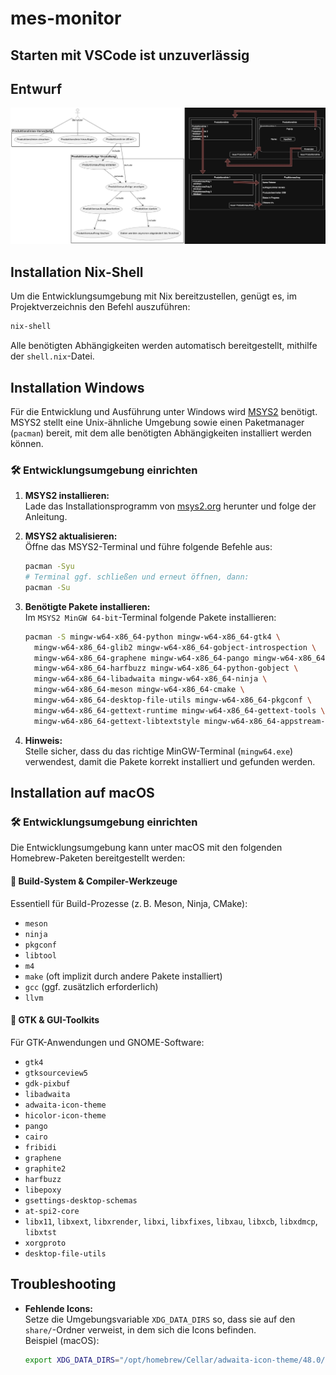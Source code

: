 # mes-monitor

## Starten mit VSCode ist unzuverlässig

## Entwurf 

![MES System Monitor Screenshot](misc.jpg)

## Installation Nix-Shell

Um die Entwicklungsumgebung mit Nix bereitzustellen, genügt es, im Projektverzeichnis den Befehl auszuführen:

```sh
nix-shell
```

Alle benötigten Abhängigkeiten werden automatisch bereitgestellt, mithilfe der `shell.nix`-Datei.

## Installation Windows

Für die Entwicklung und Ausführung unter Windows wird [MSYS2](https://www.msys2.org/) benötigt. MSYS2 stellt eine Unix-ähnliche Umgebung sowie einen Paketmanager (`pacman`) bereit, mit dem alle benötigten Abhängigkeiten installiert werden können.

### 🛠️ Entwicklungsumgebung einrichten

1. **MSYS2 installieren:**  
    Lade das Installationsprogramm von [msys2.org](https://www.msys2.org/) herunter und folge der Anleitung.

2. **MSYS2 aktualisieren:**  
    Öffne das MSYS2-Terminal und führe folgende Befehle aus:
    ```sh
    pacman -Syu
    # Terminal ggf. schließen und erneut öffnen, dann:
    pacman -Su
    ```

3. **Benötigte Pakete installieren:**  
    Im `MSYS2 MinGW 64-bit`-Terminal folgende Pakete installieren:
    ```sh
    pacman -S mingw-w64-x86_64-python mingw-w64-x86_64-gtk4 \
      mingw-w64-x86_64-glib2 mingw-w64-x86_64-gobject-introspection \
      mingw-w64-x86_64-graphene mingw-w64-x86_64-pango mingw-w64-x86_64-cairo \
      mingw-w64-x86_64-harfbuzz mingw-w64-x86_64-python-gobject \
      mingw-w64-x86_64-libadwaita mingw-w64-x86_64-ninja \
      mingw-w64-x86_64-meson mingw-w64-x86_64-cmake \
      mingw-w64-x86_64-desktop-file-utils mingw-w64-x86_64-pkgconf \
      mingw-w64-x86_64-gettext-runtime mingw-w64-x86_64-gettext-tools \
      mingw-w64-x86_64-gettext-libtextstyle mingw-w64-x86_64-appstream-glib
    ```

4. **Hinweis:**  
    Stelle sicher, dass du das richtige MinGW-Terminal (`mingw64.exe`) verwendest, damit die Pakete korrekt installiert und gefunden werden.

## Installation auf macOS

### 🛠️ Entwicklungsumgebung einrichten

Die Entwicklungsumgebung kann unter macOS mit den folgenden Homebrew-Paketen bereitgestellt werden:

#### 🔧 Build-System & Compiler-Werkzeuge

Essentiell für Build-Prozesse (z. B. Meson, Ninja, CMake):

- `meson`
- `ninja`
- `pkgconf`
- `libtool`
- `m4`
- `make` (oft implizit durch andere Pakete installiert)
- `gcc` (ggf. zusätzlich erforderlich)
- `llvm`

#### 🎨 GTK & GUI-Toolkits

Für GTK-Anwendungen und GNOME-Software:

- `gtk4`
- `gtksourceview5`
- `gdk-pixbuf`
- `libadwaita`
- `adwaita-icon-theme`
- `hicolor-icon-theme`
- `pango`
- `cairo`
- `fribidi`
- `graphene`
- `graphite2`
- `harfbuzz`
- `libepoxy`
- `gsettings-desktop-schemas`
- `at-spi2-core`
- `libx11`, `libxext`, `libxrender`, `libxi`, `libxfixes`, `libxau`, `libxcb`, `libxdmcp`, `libxtst`
- `xorgproto`
- `desktop-file-utils`

## Troubleshooting

- **Fehlende Icons:**  
    Setze die Umgebungsvariable `XDG_DATA_DIRS` so, dass sie auf den `share/`-Ordner verweist, in dem sich die Icons befinden.  
    Beispiel (macOS):  
    ```sh
    export XDG_DATA_DIRS="/opt/homebrew/Cellar/adwaita-icon-theme/48.0/share:${XDG_DATA_DIRS:-/usr/local/share:/usr/share}"
    ```